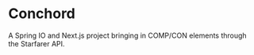 # Conchord
 A Spring IO and Next.js project bringing in COMP/CON elements through the Starfarer API.
